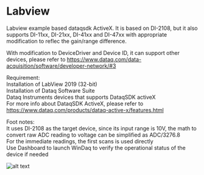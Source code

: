 # Labview
Labview example based dataqsdk ActiveX. It is based on DI-2108, but it also supports DI-11xx, DI-21xx, DI-41xx and DI-47xx with appropriate modification to reflec the gain/range difference.

With modification to DeviceDriver and Device ID, it can support other devices, please refer to https://www.dataq.com/data-acquisition/software/developer-network/#3

Requirement:<br/>
  Installation of LabView 2019 (32-bit)<br/>
  Installation of Dataq Software Suite<br/>
  Dataq Instruments devices that supports DataqSDK activeX<br/> 
  For more info about DataqSDK ActiveX, please refer to https://www.dataq.com/products/dataq-active-x/features.html

Foot notes:<br/>
  It uses DI-2108 as the target device, since its input range is 10V, the math to convert raw ADC reading to voltage can be simplified as ADC/3276.8 <br/>
  For the immediate readings, the first scans is used directly<br/>
  Use Dashboard to launch WinDaq to verify the operational status of the device if needed
  

![alt text](https://https://www.dataq.com/resources/repository/labview.gif "ScreenCapture")

